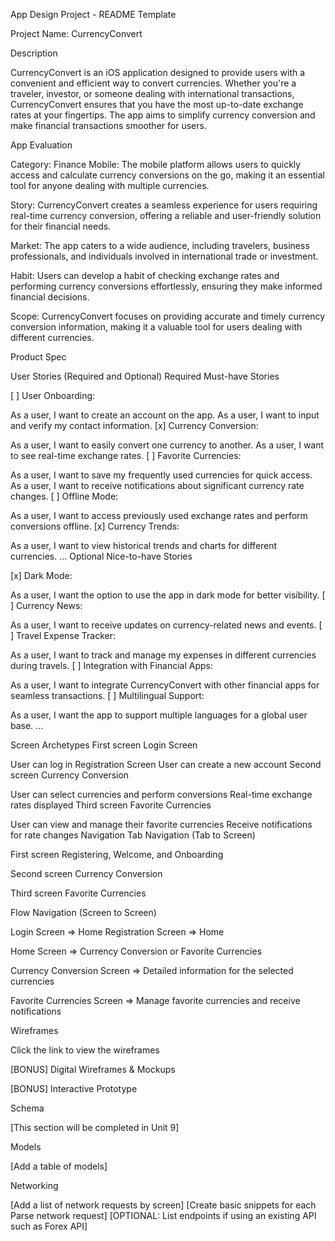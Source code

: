 App Design Project - README Template

Project Name: CurrencyConvert

Description

CurrencyConvert is an iOS application designed to provide users with a convenient and efficient way to convert currencies. Whether you're a traveler, investor, or someone dealing with international transactions, CurrencyConvert ensures that you have the most up-to-date exchange rates at your fingertips. The app aims to simplify currency conversion and make financial transactions smoother for users.

App Evaluation

Category: Finance
Mobile: The mobile platform allows users to quickly access and calculate currency conversions on the go, making it an essential tool for anyone dealing with multiple currencies.

Story: CurrencyConvert creates a seamless experience for users requiring real-time currency conversion, offering a reliable and user-friendly solution for their financial needs.

Market: The app caters to a wide audience, including travelers, business professionals, and individuals involved in international trade or investment.

Habit: Users can develop a habit of checking exchange rates and performing currency conversions effortlessly, ensuring they make informed financial decisions.

Scope: CurrencyConvert focuses on providing accurate and timely currency conversion information, making it a valuable tool for users dealing with different currencies.

Product Spec

User Stories (Required and Optional)
Required Must-have Stories

[ ] User Onboarding:

As a user, I want to create an account on the app.
As a user, I want to input and verify my contact information.
[x] Currency Conversion:

As a user, I want to easily convert one currency to another.
As a user, I want to see real-time exchange rates.
[ ] Favorite Currencies:

As a user, I want to save my frequently used currencies for quick access.
As a user, I want to receive notifications about significant currency rate changes.
[ ] Offline Mode:

As a user, I want to access previously used exchange rates and perform conversions offline.
[x] Currency Trends:

As a user, I want to view historical trends and charts for different currencies.
...
Optional Nice-to-have Stories

[x] Dark Mode:

As a user, I want the option to use the app in dark mode for better visibility.
[ ] Currency News:

As a user, I want to receive updates on currency-related news and events.
[ ] Travel Expense Tracker:

As a user, I want to track and manage my expenses in different currencies during travels.
[ ] Integration with Financial Apps:

As a user, I want to integrate CurrencyConvert with other financial apps for seamless transactions.
[ ] Multilingual Support:

As a user, I want the app to support multiple languages for a global user base.
...

Screen Archetypes
First screen
Login Screen

User can log in
Registration Screen
User can create a new account
Second screen
Currency Conversion

User can select currencies and perform conversions
Real-time exchange rates displayed
Third screen
Favorite Currencies

User can view and manage their favorite currencies
Receive notifications for rate changes
Navigation
Tab Navigation (Tab to Screen)

First screen
Registering, Welcome, and Onboarding

Second screen
Currency Conversion

Third screen
Favorite Currencies

Flow Navigation (Screen to Screen)

Login Screen
=> Home
Registration Screen
=> Home

Home Screen
=> Currency Conversion or Favorite Currencies

Currency Conversion Screen
=> Detailed information for the selected currencies

Favorite Currencies Screen
=> Manage favorite currencies and receive notifications

Wireframes

Click the link to view the wireframes

[BONUS] Digital Wireframes & Mockups

[BONUS] Interactive Prototype

Schema

[This section will be completed in Unit 9]

Models

[Add a table of models]

Networking

[Add a list of network requests by screen]
[Create basic snippets for each Parse network request]
[OPTIONAL: List endpoints if using an existing API such as Forex API]
